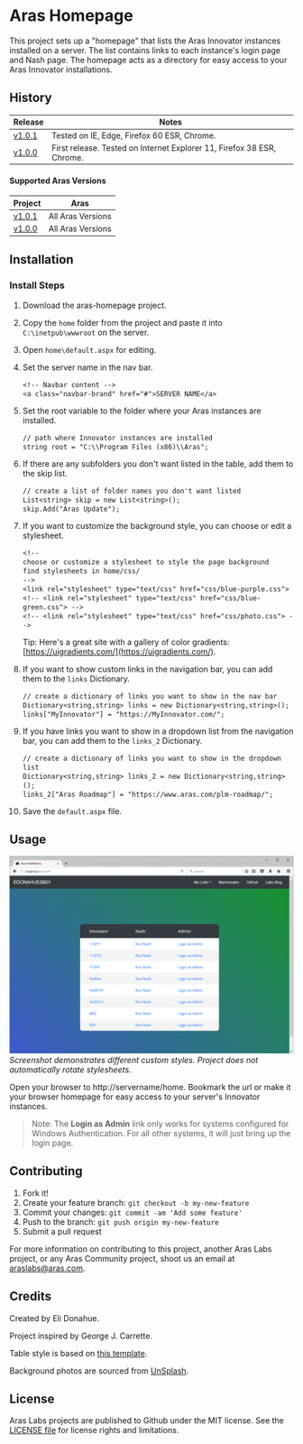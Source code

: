 # Aras Homepage

This project sets up a "homepage" that lists the Aras Innovator instances installed on a server. The list contains links to each instance's login page and Nash page. The homepage acts as a directory for easy access to your Aras Innovator installations.

## History

Release | Notes
--------|--------
[v1.0.1](https://github.com/ArasLabs/aras-homepage/releases/tag/v1.0.1) | Tested on IE, Edge, Firefox 60 ESR, Chrome.
[v1.0.0](https://github.com/ArasLabs/aras-homepage/releases/tag/v1.0.0) | First release. Tested on Internet Explorer 11, Firefox 38 ESR, Chrome.

#### Supported Aras Versions

Project | Aras
--------|------
[v1.0.1](https://github.com/ArasLabs/aras-homepage/releases/tag/v1.0.1) | All Aras Versions
[v1.0.0](https://github.com/ArasLabs/aras-homepage/releases/tag/v1.0.0) | All Aras Versions


## Installation

### Install Steps

1. Download the aras-homepage project.
2. Copy the `home` folder from the project and paste it into `C:\inetpub\wwwroot` on the server.
3. Open `home\default.aspx` for editing.
4. Set the server name in the nav bar.

    ```(html)
    <!-- Navbar content -->
    <a class="navbar-brand" href="#">SERVER NAME</a> 
    ```
5. Set the root variable to the folder where your Aras instances are installed.

    ```(html)
    // path where Innovator instances are installed
    string root = "C:\\Program Files (x86)\\Aras";
    ```

5. If there are any subfolders you don't want listed in the table, add them to the skip list.

    ```(html)
    // create a list of folder names you don't want listed
    List<string> skip = new List<string>();
    skip.Add("Aras Update");
    ```

6. If you want to customize the background style, you can choose or edit a stylesheet.

    ```(html)
    <!-- 
    choose or customize a stylesheet to style the page background 
    find stylesheets in home/css/
    -->
	<link rel="stylesheet" type="text/css" href="css/blue-purple.css">
	<!-- <link rel="stylesheet" type="text/css" href="css/blue-green.css"> -->
	<!-- <link rel="stylesheet" type="text/css" href="css/photo.css"> -->
    ```

    Tip: Here's a great site with a gallery of color gradients: [https://uigradients.com/](https://uigradients.com/).

7. If you want to show custom links in the navigation bar, you can add them to the `links` Dictionary.

    ```(html)
    // create a dictionary of links you want to show in the nav bar
    Dictionary<string,string> links = new Dictionary<string,string>();
    links["MyInnovator"] = "https://MyInnovator.com/";
    ```

8. If you have links you want to show in a dropdown list from the navigation bar, you can add them to the `links_2` Dictionary.

    ```(html)
    // create a dictionary of links you want to show in the dropdown list
    Dictionary<string,string> links_2 = new Dictionary<string,string>();
    links_2["Aras Roadmap"] = "https://www.aras.com/plm-roadmap/";
    ```

9. Save the `default.aspx` file.

## Usage

![Screenshot](./Screenshots/screenshot.gif)
*Screenshot demonstrates different custom styles. Project does not automatically rotate stylesheets.*

Open your browser to http://servername/home. Bookmark the url or make it your browser homepage for easy access to your server's Innovator instances.

> Note: The **Login as Admin** link only works for systems configured for Windows Authentication. For all other systems, it will just bring up the login page.

## Contributing

1. Fork it!
2. Create your feature branch: `git checkout -b my-new-feature`
3. Commit your changes: `git commit -am 'Add some feature'`
4. Push to the branch: `git push origin my-new-feature`
5. Submit a pull request

For more information on contributing to this project, another Aras Labs project, or any Aras Community project, shoot us an email at araslabs@aras.com.

## Credits

Created by Eli Donahue. 

Project inspired by George J. Carrette.

Table style is based on [this template](https://colorlib.com/etc/tb/Table_Responsive_v1/index.html).

Background photos are sourced from [UnSplash](https://unsplash.com/).

## License

Aras Labs projects are published to Github under the MIT license. See the [LICENSE file](./LICENSE.md) for license rights and limitations.
